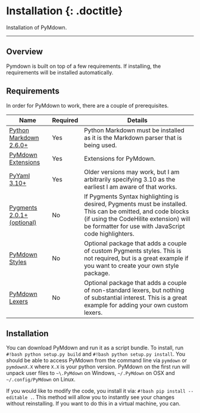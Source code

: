 # Installation {: .doctitle}
Installation of PyMdown.

---

## Overview
Pymdown is built on top of a few requirements.  If installing, the requirements will be installed automatically.

## Requirements
In order for PyMdown to work, there are a couple of prerequisites.

| Name | Required |Details |
|------|----------|--------|
| [Python Markdown 2.6.0+][py_md] | Yes |Python Markdown must be installed as it is the Markdown parser that is being used. |
| [PyMdown Extensions](https://github.com/facelessuser/pymdown-extensions) | Yes | Extensions for PyMdown. |
| [PyYaml 3.10+][pyyaml] | Yes | Older versions may work, but I am arbitrarily specifying 3.10 as the earliest I am aware of that works. |
| [Pygments 2.0.1+ (optional)][pygments] | No | If Pygments Syntax highlighting is desired, Pygments must be installed.  This can be omitted, and code blocks (if using the CodeHilite extension) will be formatter for use with JavaScript code highlighters. |
| [PyMdown Styles](https://github.com/facelessuser/pymdown-styles) | No | Optional package that adds a couple of custom Pygments styles. This is not required, but is a great example if you want to create your own style package. |
| [PyMdown Lexers](https://github.com/facelessuser/pymdown-lexers) | No | Optional package that adds a couple of non-standard lexers, but nothing of substantial interest. This is a great example for adding your own custom lexers. |

## Installation
You can download PyMdown and run it as a script bundle.  To install, run `#!bash python setup.py build` and `#!bash python setup.py install`.  You should be able to access PyMdown from the command line via `pymdown` or `pymdownX.X` where `X.X` is your python version.  PyMdown on the first run will unpack user files to `~\.PyMdown` on Windows, `~/.PyMdown` on OSX and `~/.config/PyMdown` on Linux.

If you would like to modify the code, you install it via: `#!bash pip install --editable .`.  This method will allow you to instantly see your changes without reinstalling.  If you want to do this in a virtual machine, you can.

[py_md]: https://pythonhosted.org/Markdown/
[pygments]: http://pygments.org/
[pyyaml]: http://pyyaml.org/
